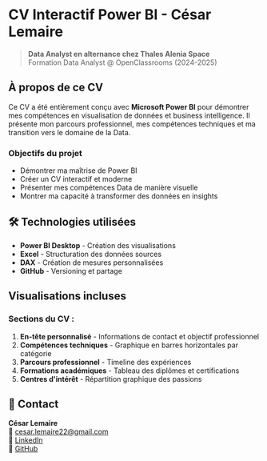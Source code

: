 # CV Interactif Power BI - César Lemaire

> **Data Analyst en alternance chez Thales Alenia Space**  
> Formation Data Analyst @ OpenClassrooms (2024-2025)


##  À propos de ce CV

Ce CV a été entièrement conçu avec **Microsoft Power BI** pour démontrer mes compétences en visualisation de données et business intelligence. Il présente mon parcours professionnel, mes compétences techniques et ma transition vers le domaine de la Data.

###  Objectifs du projet
- Démontrer ma maîtrise de Power BI
- Créer un CV interactif et moderne  
- Présenter mes compétences Data de manière visuelle
- Montrer ma capacité à transformer des données en insights

## 🛠 Technologies utilisées

- **Power BI Desktop** - Création des visualisations
- **Excel** - Structuration des données sources
- **DAX** - Création de mesures personnalisées
- **GitHub** - Versioning et partage

##  Visualisations incluses

###  Sections du CV :
1. **En-tête personnalisé** - Informations de contact et objectif professionnel
2. **Compétences techniques** - Graphique en barres horizontales par catégorie
3. **Parcours professionnel** - Timeline des expériences
4. **Formations académiques** - Tableau des diplômes et certifications
5. **Centres d'intérêt** - Répartition graphique des passions





## 📧 Contact 

**César Lemaire**  
📧 [cesar.lemaire22@gmail.com](mailto:cesar.lemaire22@gmail.com)  
💼 [LinkedIn](https://linkedin.com/in/césar-lemaire-7a8a33134)  
🐙 [GitHub](https://github.com/Cezlul)  



